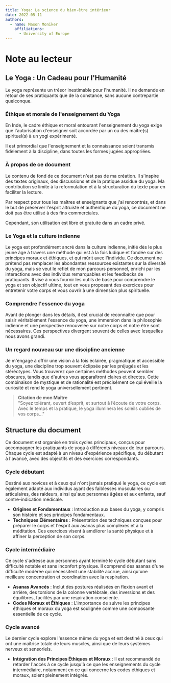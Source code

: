 ```yaml
---
title: Yoga: La science du bien-être intérieur
date: 2022-05-11
authors:
  - name: Mason Moniker
    affiliations:
      - University of Europe
---
```


# Note au lecteur

## Le Yoga : Un Cadeau pour l'Humanité

Le yoga représente un trésor inestimable pour l'humanité. Il ne demande en retour de ses pratiquants que de la constance, sans aucune contrepartie quelconque.

### Éthique et morale de l'enseignement du Yoga

En Inde, le cadre éthique et moral entourant l'enseignement du yoga exige que l'autorisation d'enseigner soit accordée par un ou des maître(s) spirituel(s) à un yogi expérimenté.

Il est primordial que l'enseignement et la connaissance soient transmis fidèlement à la discipline, dans toutes les formes jugées appropriées.

### À propos de ce document

Le contenu de fond de ce document n'est pas de ma création. Il s'inspire des textes originaux, des discussions et de la pratique assidue du yoga. Ma contribution se limite à la reformulation et à la structuration du texte pour en faciliter la lecture.

Par respect pour tous les maîtres et enseignants que j'ai rencontrés, et dans le but de préserver l'esprit altruiste et authentique du yoga, ce document ne doit pas être utilisé à des fins commerciales.

Cependant, son utilisation est libre et gratuite dans un cadre privé.

### Le Yoga et la culture indienne

Le yoga est profondément ancré dans la culture indienne, initié dès le plus jeune âge à travers une méthode qui est à la fois ludique et fondée sur des principes moraux et éthiques, et qui mûrit avec l'individu. Ce document ne prétend pas remplacer les abondantes ressources existantes sur la diversité du yoga, mais se veut le reflet de mon parcours personnel, enrichi par les interactions avec des individus remarquables et les feedbacks de pratiquants. Il vise à vous fournir les outils de base pour comprendre le yoga et son objectif ultime, tout en vous proposant des exercices pour entretenir votre corps et vous ouvrir à une dimension plus spirituelle.

### Comprendre l'essence du yoga

Avant de plonger dans les détails, il est crucial de reconnaître que pour saisir véritablement l'essence du yoga, une immersion dans la philosophie indienne et une perspective renouvelée sur notre corps et notre être sont nécessaires. Ces perspectives divergent souvent de celles avec lesquelles nous avons grandi.

### Un regard nouveau sur une discipline ancienne

Je m'engage à offrir une vision à la fois éclairée, pragmatique et accessible du yoga, une discipline trop souvent éclipsée par les préjugés et les stéréotypes. Vous trouverez que certaines méthodes peuvent sembler obscures, tandis que d'autres vous apparaîtront claires et directes. Cette combinaison de mystique et de rationalité est précisément ce qui éveille la curiosité et rend le yoga universellement pertinent.

> **Citation de mon Maître**  
> "Soyez tolérant, ouvert d’esprit, et surtout à l’écoute de votre corps. Avec le temps et la pratique, le yoga illuminera les soleils oubliés de vos corps..."

## Structure du document

Ce document est organisé en trois cycles principaux, conçus pour accompagner les pratiquants de yoga à différents niveaux de leur parcours. Chaque cycle est adapté à un niveau d'expérience spécifique, du débutant à l'avancé, avec des objectifs et des exercices correspondants.

### Cycle débutant

Destiné aux novices et à ceux qui n'ont jamais pratiqué le yoga, ce cycle est également adapté aux individus ayant des faiblesses musculaires ou articulaires, des raideurs, ainsi qu'aux personnes âgées et aux enfants, sauf contre-indication médicale.

- **Origines et Fondamentaux** : Introduction aux bases du yoga, y compris son histoire et ses principes fondamentaux.
- **Techniques Élémentaires** : Présentation des techniques conçues pour préparer le corps et l'esprit aux asanas plus complexes et à la méditation. Ces exercices visent à améliorer la santé physique et à affiner la perception de son corps.

### Cycle intermédiaire

Ce cycle s'adresse aux personnes ayant terminé le cycle débutant sans difficulté notable et sans inconfort physique. Il comprend des asanas d'une difficulté modérée qui nécessitent une stabilité accrue, ainsi qu'une meilleure concentration et coordination avec la respiration.

- **Asanas Avancés** : Inclut des postures réalisées en flexion avant et arrière, des torsions de la colonne vertébrale, des inversions et des équilibres, facilités par une respiration consciente.
- **Codes Moraux et Éthiques** : L'importance de suivre les principes éthiques et moraux du yoga est soulignée comme une composante essentielle de ce cycle.

### Cycle avancé

Le dernier cycle explore l'essence même du yoga et est destiné à ceux qui ont une maîtrise totale de leurs muscles, ainsi que de leurs systèmes nerveux et sensoriels.

- **Intégration des Principes Éthiques et Moraux** : Il est recommandé de retarder l'accès à ce cycle jusqu'à ce que les enseignements du cycle intermédiaire, notamment en ce qui concerne les codes éthiques et moraux, soient pleinement intégrés.

